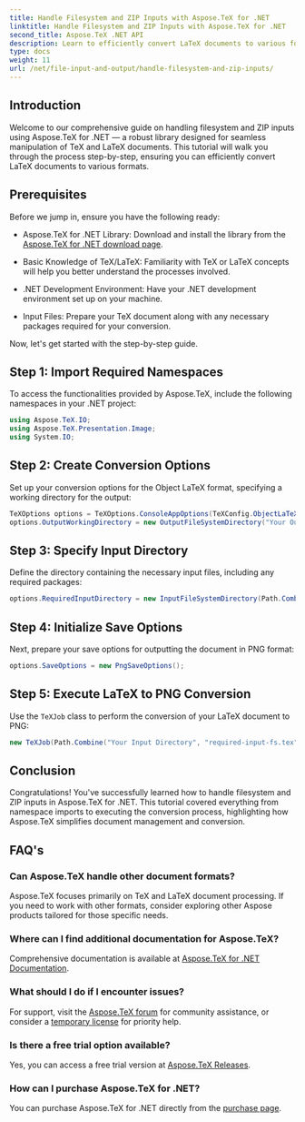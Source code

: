```yaml
---
title: Handle Filesystem and ZIP Inputs with Aspose.TeX for .NET
linktitle: Handle Filesystem and ZIP Inputs with Aspose.TeX for .NET
second_title: Aspose.TeX .NET API
description: Learn to efficiently convert LaTeX documents to various formats through easy-to-follow steps, including setting up conversion options, specifying input directories, and executing conversions. 
type: docs
weight: 11
url: /net/file-input-and-output/handle-filesystem-and-zip-inputs/
---
```

## Introduction

Welcome to our comprehensive guide on handling filesystem and ZIP inputs using Aspose.TeX for .NET — a robust library designed for seamless manipulation of TeX and LaTeX documents. This tutorial will walk you through the process step-by-step, ensuring you can efficiently convert LaTeX documents to various formats.

## Prerequisites

Before we jump in, ensure you have the following ready:

- Aspose.TeX for .NET Library: Download and install the library from the [Aspose.TeX for .NET download page](https://releases.aspose.com/tex/net/).
  
- Basic Knowledge of TeX/LaTeX: Familiarity with TeX or LaTeX concepts will help you better understand the processes involved.

- .NET Development Environment: Have your .NET development environment set up on your machine.

- Input Files: Prepare your TeX document along with any necessary packages required for your conversion.

Now, let's get started with the step-by-step guide.

## Step 1: Import Required Namespaces

To access the functionalities provided by Aspose.TeX, include the following namespaces in your .NET project:

```csharp
using Aspose.TeX.IO;
using Aspose.TeX.Presentation.Image;
using System.IO;
```

## Step 2: Create Conversion Options

Set up your conversion options for the Object LaTeX format, specifying a working directory for the output:

```csharp
TeXOptions options = TeXOptions.ConsoleAppOptions(TeXConfig.ObjectLaTeX);
options.OutputWorkingDirectory = new OutputFileSystemDirectory("Your Output Directory");
```

## Step 3: Specify Input Directory

Define the directory containing the necessary input files, including any required packages:

```csharp
options.RequiredInputDirectory = new InputFileSystemDirectory(Path.Combine("Your Input Directory", "packages"));
```

## Step 4: Initialize Save Options

Next, prepare your save options for outputting the document in PNG format:

```csharp
options.SaveOptions = new PngSaveOptions();
```

## Step 5: Execute LaTeX to PNG Conversion

Use the `TeXJob` class to perform the conversion of your LaTeX document to PNG:

```csharp
new TeXJob(Path.Combine("Your Input Directory", "required-input-fs.tex"), new ImageDevice(), options).Run();
```

## Conclusion

Congratulations! You've successfully learned how to handle filesystem and ZIP inputs in Aspose.TeX for .NET. This tutorial covered everything from namespace imports to executing the conversion process, highlighting how Aspose.TeX simplifies document management and conversion.

## FAQ's

### Can Aspose.TeX handle other document formats?

Aspose.TeX focuses primarily on TeX and LaTeX document processing. If you need to work with other formats, consider exploring other Aspose products tailored for those specific needs.

### Where can I find additional documentation for Aspose.TeX?

Comprehensive documentation is available at [Aspose.TeX for .NET Documentation](https://reference.aspose.com/tex/net/).

### What should I do if I encounter issues?

For support, visit the [Aspose.TeX forum](https://forum.aspose.com/c/tex/47) for community assistance, or consider a [temporary license](https://purchase.aspose.com/temporary-license/) for priority help.

### Is there a free trial option available?

Yes, you can access a free trial version at [Aspose.TeX Releases](https://releases.aspose.com/).

### How can I purchase Aspose.TeX for .NET?

You can purchase Aspose.TeX for .NET directly from the [purchase page](https://purchase.aspose.com/buy).

